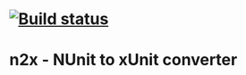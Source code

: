 [![Build status](https://ci.appveyor.com/api/projects/status/ctuw0ieqhrq4nk8q?svg=true)](https://ci.appveyor.com/project/ewgenym/n2x)
===
n2x - NUnit to xUnit converter
===

